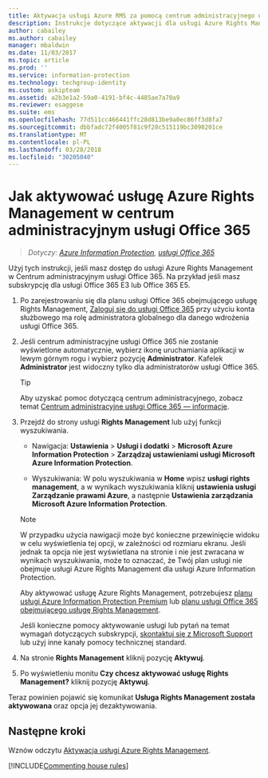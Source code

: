 ```yaml
---
title: Aktywacja usługi Azure RMS za pomocą centrum administracyjnego usługi Office 365 — AIP
description: Instrukcje dotyczące aktywacji dla usługi Azure Rights Management w przypadku korzystania z nowej wersji centrum administracyjnego usługi Office 365.
author: cabailey
ms.author: cabailey
manager: mbaldwin
ms.date: 11/03/2017
ms.topic: article
ms.prod: ''
ms.service: information-protection
ms.technology: techgroup-identity
ms.custom: askipteam
ms.assetid: a2b3e1a2-59a0-4191-bf4c-4485ae7a70a9
ms.reviewer: esaggese
ms.suite: ems
ms.openlocfilehash: 77d511cc466441ffc28d813be9a0ec86ff3d8fa7
ms.sourcegitcommit: dbbfadc72f4005f81c9f28c515119bc3098201ce
ms.translationtype: MT
ms.contentlocale: pl-PL
ms.lasthandoff: 03/28/2018
ms.locfileid: "30205040"
---
```

# <a name="how-to-activate-azure-rights-management-from-the-office-365-admin-center"></a>Jak aktywować usługę Azure Rights Management w centrum administracyjnym usługi Office 365

>*Dotyczy: [Azure Information Protection](https://azure.microsoft.com/pricing/details/information-protection), [usługi Office 365](http://download.microsoft.com/download/E/C/F/ECF42E71-4EC0-48FF-AA00-577AC14D5B5C/Azure_Information_Protection_licensing_datasheet_EN-US.pdf)*

Użyj tych instrukcji, jeśli masz dostęp do usługi Azure Rights Management w Centrum administracyjnym usługi Office 365. Na przykład jeśli masz subskrypcję dla usługi Office 365 E3 lub Office 365 E5.

1. Po zarejestrowaniu się dla planu usługi Office 365 obejmującego usługę Rights Management, [Zaloguj się do usługi Office 365](https://portal.office.com/) przy użyciu konta służbowego ma rolę administratora globalnego dla danego wdrożenia usługi Office 365.

2. Jeśli centrum administracyjne usługi Office 365 nie zostanie wyświetlone automatycznie, wybierz ikonę uruchamiania aplikacji w lewym górnym rogu i wybierz pozycję **Administrator**. Kafelek **Administrator** jest widoczny tylko dla administratorów usługi Office 365.

    > [!TIP]
    > Aby uzyskać pomoc dotyczącą centrum administracyjnego, zobacz temat [Centrum administracyjne usługi Office 365 — informacje](https://support.office.com/article/About-the-Office-365-Admin-Center-758befc4-0888-4009-9f14-0d147402fd23).

3. Przejdź do strony usługi **Rights Management** lub użyj funkcji wyszukiwania.
    
    - Nawigacja: **Ustawienia** > **Usługi i dodatki** > **Microsoft Azure Information Protection** > **Zarządzaj ustawieniami usługi Microsoft Azure Information Protection**.
    
    - Wyszukiwania: W polu wyszukiwania w **Home** wpisz **usługi rights management**, a w wynikach wyszukiwania kliknij **ustawienia usługi Zarządzanie prawami Azure**, a następnie **Ustawienia zarządzania Microsoft Azure Information Protection**. 
    
    > [!NOTE]
    >W przypadku użycia nawigacji może być konieczne przewinięcie widoku w celu wyświetlenia tej opcji, w zależności od rozmiaru ekranu. Jeśli jednak ta opcja nie jest wyświetlana na stronie i nie jest zwracana w wynikach wyszukiwania, może to oznaczać, że Twój plan usługi nie obejmuje usługi Azure Rights Management dla usługi Azure Information Protection.
    >
    >Aby aktywować usługę Azure Rights Management, potrzebujesz [planu usługi Azure Information Protection Premium](https://www.microsoft.com/cloud-platform/azure-information-protection-pricing) lub [planu usługi Office 365 obejmującego usługę Rights Management](http://download.microsoft.com/download/E/C/F/ECF42E71-4EC0-48FF-AA00-577AC14D5B5C/Azure_Information_Protection_licensing_datasheet_EN-US.pdf). 
    
    Jeśli konieczne pomocy aktywowanie usługi lub pytań na temat wymagań dotyczących subskrypcji, [skontaktuj się z Microsoft Support](../get-started/information-support.md#to-contact-microsoft-support) lub użyj inne kanały pomocy technicznej standard.

4. Na stronie **Rights Management** kliknij pozycję **Aktywuj**.

5. Po wyświetleniu monitu **Czy chcesz aktywować usługę Rights Management?** kliknij pozycję **Aktywuj**.

Teraz powinien pojawić się komunikat **Usługa Rights Management została aktywowana** oraz opcja jej dezaktywowania.


## <a name="next-steps"></a>Następne kroki
Wznów odczytu [Aktywacja usługi Azure Rights Management](activate-service.md#configuring-onboarding-controls-for-a-phased-deployment).

[!INCLUDE[Commenting house rules](../includes/houserules.md)]

